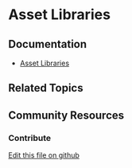 # Asset Libraries

## Documentation

* [Asset Libraries](https://learn.liferay.com/dxp/latest/en/content-authoring-and-management/asset-libraries.html)

## Related Topics

## Community Resources

### Contribute

[Edit this file on github](https://github.com/olafk/controlpanel-documentation-docs/blob/master/md/74en/com_liferay_depot_web_portlet_DepotAdminPortlet/depot_edit_depot_entry.md)
